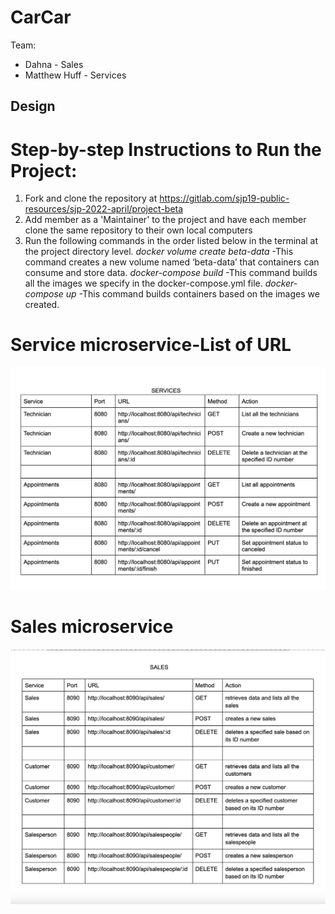 # CarCar

Team:


* Dahna - Sales
* Matthew Huff - Services


## Design

# Step-by-step Instructions to Run the Project:
1. Fork and clone the repository at https://gitlab.com/sjp19-public-resources/sjp-2022-april/project-beta
2. Add member as a 'Maintainer' to the project and have each member clone the same repository to their own local computers
3. Run the following commands in the order listed below in the terminal at the project directory level.
    *docker volume create beta-data*
        -This command creates a new volume named ‘beta-data’ that containers can consume and store data.
    *docker-compose build*
        -This command builds all the images we specify in the docker-compose.yml file.
    *docker-compose up*
        -This command builds containers based on the images we created.


# Service microservice-List of URL
![service microservice](/Services-urls-ports-CRUD.png)


# Sales microservice
![sales microservice](/Sales-urls-ports-CRUD.png)
